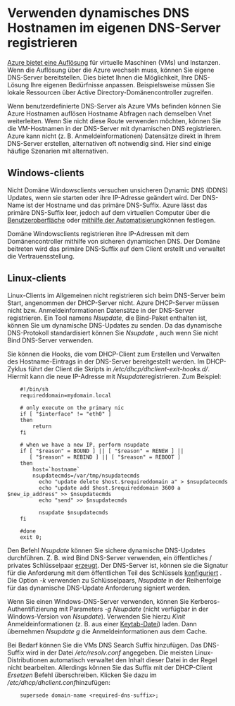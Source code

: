 <properties
   pageTitle="Mithilfe von dynamischen DNS Hostnamen registrieren"
   description="Diese Seite enthält Informationen wie dynamische DNS Hostnamen in eigene DNS-Server registrieren."
   services="dns"
   documentationCenter="na"
   authors="GarethBradshawMSFT"
   manager="carmonm"
   editor="" />
<tags
   ms.service="dns"
   ms.devlang="na"
   ms.topic="article"
   ms.tgt_pltfrm="na"
   ms.workload="infrastructure-services"
   ms.date="08/31/2016"
   ms.author="sewhee" />

# <a name="using-dynamic-dns-to-register-hostnames-in-your-own-dns-server"></a>Verwenden dynamisches DNS Hostnamen im eigenen DNS-Server registrieren

[Azure bietet eine Auflösung](virtual-networks-name-resolution-for-vms-and-role-instances.md) für virtuelle Maschinen (VMs) und Instanzen. Wenn die Auflösung über die Azure wechseln muss, können Sie eigene DNS-Server bereitstellen. Dies bietet Ihnen die Möglichkeit, Ihre DNS-Lösung Ihre eigenen Bedürfnisse anpassen. Beispielsweise müssen Sie lokale Ressourcen über Active Directory-Domänencontroller zugreifen.

Wenn benutzerdefinierte DNS-Server als Azure VMs befinden können Sie Azure Hostnamen auflösen Hostname Abfragen nach demselben Vnet weiterleiten. Wenn Sie nicht diese Route verwenden möchten, können Sie die VM-Hostnamen in der DNS-Server mit dynamischen DNS registrieren.  Azure kann nicht (z. B. Anmeldeinformationen) Datensätze direkt in Ihrem DNS-Server erstellen, alternativen oft notwendig sind. Hier sind einige häufige Szenarien mit alternativen.

## <a name="windows-clients"></a>Windows-clients

Nicht Domäne Windowsclients versuchen unsicheren Dynamic DNS (DDNS) Updates, wenn sie starten oder ihre IP-Adresse geändert wird. Der DNS-Name ist der Hostname und das primäre DNS-Suffix. Azure lässt das primäre DNS-Suffix leer, jedoch auf dem virtuellen Computer über die [Benutzeroberfläche](https://technet.microsoft.com/library/cc794784.aspx) oder [mithilfe der Automatisierung](https://social.technet.microsoft.com/forums/windowsserver/3720415a-6a9a-4bca-aa2a-6df58a1a47d7/change-primary-dns-suffix)können festlegen.

Domäne Windowsclients registrieren ihre IP-Adressen mit dem Domänencontroller mithilfe von sicheren dynamischen DNS. Der Domäne beitreten wird das primäre DNS-Suffix auf dem Client erstellt und verwaltet die Vertrauensstellung.

## <a name="linux-clients"></a>Linux-clients

Linux-Clients im Allgemeinen nicht registrieren sich beim DNS-Server beim Start, angenommen der DHCP-Server nicht. Azure DHCP-Server müssen nicht bzw. Anmeldeinformationen Datensätze in der DNS-Server registrieren.  Ein Tool namens *Nsupdate*, die Bind-Paket enthalten ist, können Sie um dynamische DNS-Updates zu senden. Da das dynamische DNS-Protokoll standardisiert können Sie *Nsupdate* , auch wenn Sie nicht Bind DNS-Server verwenden.

Sie können die Hooks, die vom DHCP-Client zum Erstellen und Verwalten des Hostname-Eintrags in der DNS-Server bereitgestellt werden. Im DHCP-Zyklus führt der Client die Skripts in */etc/dhcp/dhclient-exit-hooks.d/*. Hiermit kann die neue IP-Adresse mit *Nsupdate*registrieren. Zum Beispiel:

        #!/bin/sh
        requireddomain=mydomain.local

        # only execute on the primary nic
        if [ "$interface" != "eth0" ]
        then
            return
        fi

        # when we have a new IP, perform nsupdate
        if [ "$reason" = BOUND ] || [ "$reason" = RENEW ] ||
           [ "$reason" = REBIND ] || [ "$reason" = REBOOT ]
        then
            host=`hostname`
            nsupdatecmds=/var/tmp/nsupdatecmds
              echo "update delete $host.$requireddomain a" > $nsupdatecmds
              echo "update add $host.$requireddomain 3600 a $new_ip_address" >> $nsupdatecmds
              echo "send" >> $nsupdatecmds

              nsupdate $nsupdatecmds
        fi

        #done
        exit 0;

Den Befehl *Nsupdate* können Sie sichere dynamische DNS-Updates durchführen. Z. B. wird Bind DNS-Server verwenden, ein öffentliches / privates Schlüsselpaar [erzeugt](http://linux.yyz.us/nsupdate/).  Der DNS-Server ist, können sie die Signatur für die Anforderung mit dem öffentlichen Teil des Schlüssels [konfiguriert](http://linux.yyz.us/dns/ddns-server.html) . Die Option *-k* verwenden zu Schlüsselpaars, *Nsupdate* in der Reihenfolge für das dynamische DNS-Update Anforderung signiert werden.

Wenn Sie einen Windows-DNS-Server verwenden, können Sie Kerberos-Authentifizierung mit Parameters *-g* *Nsupdate* (nicht verfügbar in der Windows-Version von *Nsupdate*). Verwenden Sie hierzu *Kinit* Anmeldeinformationen (z. B. aus einer [Keytab-Datei](http://www.itadmintools.com/2011/07/creating-kerberos-keytab-files.html)) laden. Dann übernehmen *Nsupdate g* die Anmeldeinformationen aus dem Cache.

Bei Bedarf können Sie die VMs DNS Search Suffix hinzufügen. Das DNS-Suffix wird in der Datei */etc/resolv.conf* angegeben. Die meisten Linux-Distributionen automatisch verwaltet den Inhalt dieser Datei in der Regel nicht bearbeiten. Allerdings können Sie das Suffix mit der DHCP-Client *Ersetzen* Befehl überschreiben. Klicken Sie dazu im */etc/dhcp/dhclient.conf*hinzufügen:

        supersede domain-name <required-dns-suffix>;

